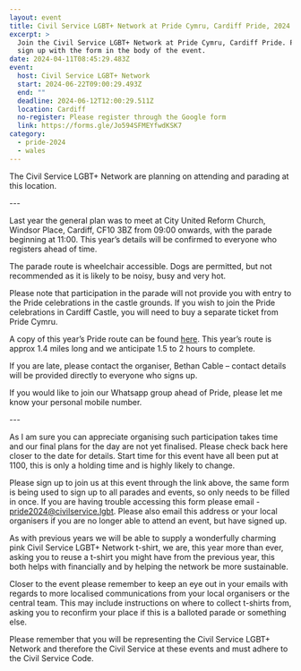 ```yaml
---
layout: event
title: Civil Service LGBT+ Network at Pride Cymru, Cardiff Pride, 2024
excerpt: >
  Join the Civil Service LGBT+ Network at Pride Cymru, Cardiff Pride. Please
  sign up with the form in the body of the event.
date: 2024-04-11T08:45:29.483Z
event:
  host: Civil Service LGBT+ Network
  start: 2024-06-22T09:00:29.493Z
  end: ""
  deadline: 2024-06-12T12:00:29.511Z
  location: Cardiff
  no-register: Please register through the Google form
  link: https://forms.gle/Jo594SFMEYfwdKSK7
category:
  - pride-2024
  - wales
---
```

The Civil Service LGBT+ Network are planning on attending and parading at this location.

\-﻿--

Last year the general plan was to meet at City United Reform Church, Windsor Place, Cardiff, CF10 3BZ from 09:00 onwards, with the parade beginning at 11:00. This year’s details will be confirmed to everyone who registers ahead of time. 

The parade route is wheelchair accessible. Dogs are permitted, but not recommended as it is likely to be noisy, busy and very hot. 

Please note that participation in the parade will not provide you with entry to the Pride celebrations in the castle grounds. If you wish to join the Pride celebrations in Cardiff Castle, you will need to buy a separate ticket from Pride Cymru.

A copy of this year’s Pride route can be found [here](https://www.pridecymru.com/images/Parade_map_2023.jpg). This year’s route is approx 1.4 miles long and we anticipate 1.5 to 2 hours to complete.

If you are late, please contact the organiser, Bethan Cable – contact details will be provided directly to everyone who signs up.

If you would like to join our Whatsapp group ahead of Pride, please let me know your personal mobile number.

\-﻿--

As I am sure you can appreciate organising such participation takes time and our final plans for the day are not yet finalised. Please check back here closer to the date for details. Start time for this event have all been put at 1100, this is only a holding time and is highly likely to change. 

Please sign up to join us at this event through the link above, the same form is being used to sign up to all parades and events, so only needs to be filled in once. If you are having trouble accessing this form please email - [pride2024@civilservice.lgbt](mailto:pride2024@civilservice.lgbt). Please also email this address or your local organisers if you are no longer able to attend an event, but have signed up.

As with previous years we will be able to supply a wonderfully charming pink Civil Service LGBT+ Network t-shirt, we are, this year more than ever, asking you to reuse a t-shirt you might have from the previous year, this both helps with financially and by helping the network be more sustainable. 

Closer to the event please remember to keep an eye out in your emails with regards to more localised communications from your local organisers or the central team. This may include instructions on where to collect t-shirts from, asking you to reconfirm your place if this is a balloted parade or something else.

Please remember that you will be representing the Civil Service LGBT+ Network and therefore the Civil Service at these events and must adhere to the Civil Service Code.